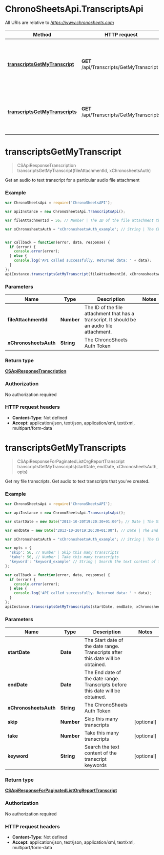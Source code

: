 # ChronoSheetsApi.TranscriptsApi

All URIs are relative to *https://www.chronosheets.com*

Method | HTTP request | Description
------------- | ------------- | -------------
[**transcriptsGetMyTranscript**](TranscriptsApi.md#transcriptsGetMyTranscript) | **GET** /api/Transcripts/GetMyTranscript | Get an audio to text transcript for a particular audio file attachment
[**transcriptsGetMyTranscripts**](TranscriptsApi.md#transcriptsGetMyTranscripts) | **GET** /api/Transcripts/GetMyTranscripts | Get my file transcripts.  Get audio to text transcripts that you've created.


<a name="transcriptsGetMyTranscript"></a>
# **transcriptsGetMyTranscript**
> CSApiResponseTranscription transcriptsGetMyTranscript(fileAttachmentId, xChronosheetsAuth)

Get an audio to text transcript for a particular audio file attachment

### Example
```javascript
var ChronoSheetsApi = require('ChronoSheetsAPI');

var apiInstance = new ChronoSheetsApi.TranscriptsApi();

var fileAttachmentId = 56; // Number | The ID of the file attachment that has a transcript.  It should be an audio file attachment.

var xChronosheetsAuth = "xChronosheetsAuth_example"; // String | The ChronoSheets Auth Token


var callback = function(error, data, response) {
  if (error) {
    console.error(error);
  } else {
    console.log('API called successfully. Returned data: ' + data);
  }
};
apiInstance.transcriptsGetMyTranscript(fileAttachmentId, xChronosheetsAuth, callback);
```

### Parameters

Name | Type | Description  | Notes
------------- | ------------- | ------------- | -------------
 **fileAttachmentId** | **Number**| The ID of the file attachment that has a transcript.  It should be an audio file attachment. | 
 **xChronosheetsAuth** | **String**| The ChronoSheets Auth Token | 

### Return type

[**CSApiResponseTranscription**](CSApiResponseTranscription.md)

### Authorization

No authorization required

### HTTP request headers

 - **Content-Type**: Not defined
 - **Accept**: application/json, text/json, application/xml, text/xml, multipart/form-data

<a name="transcriptsGetMyTranscripts"></a>
# **transcriptsGetMyTranscripts**
> CSApiResponseForPaginatedListOrgReportTranscript transcriptsGetMyTranscripts(startDate, endDate, xChronosheetsAuth, opts)

Get my file transcripts.  Get audio to text transcripts that you've created.

### Example
```javascript
var ChronoSheetsApi = require('ChronoSheetsAPI');

var apiInstance = new ChronoSheetsApi.TranscriptsApi();

var startDate = new Date("2013-10-20T19:20:30+01:00"); // Date | The Start date of the date range.  Transcripts after this date will be obtained.

var endDate = new Date("2013-10-20T19:20:30+01:00"); // Date | The End date of the date range.  Transcripts before this date will be obtained.

var xChronosheetsAuth = "xChronosheetsAuth_example"; // String | The ChronoSheets Auth Token

var opts = { 
  'skip': 56, // Number | Skip this many transcripts
  'take': 56, // Number | Take this many transcripts
  'keyword': "keyword_example" // String | Search the text content of the transcript keywords
};

var callback = function(error, data, response) {
  if (error) {
    console.error(error);
  } else {
    console.log('API called successfully. Returned data: ' + data);
  }
};
apiInstance.transcriptsGetMyTranscripts(startDate, endDate, xChronosheetsAuth, opts, callback);
```

### Parameters

Name | Type | Description  | Notes
------------- | ------------- | ------------- | -------------
 **startDate** | **Date**| The Start date of the date range.  Transcripts after this date will be obtained. | 
 **endDate** | **Date**| The End date of the date range.  Transcripts before this date will be obtained. | 
 **xChronosheetsAuth** | **String**| The ChronoSheets Auth Token | 
 **skip** | **Number**| Skip this many transcripts | [optional] 
 **take** | **Number**| Take this many transcripts | [optional] 
 **keyword** | **String**| Search the text content of the transcript keywords | [optional] 

### Return type

[**CSApiResponseForPaginatedListOrgReportTranscript**](CSApiResponseForPaginatedListOrgReportTranscript.md)

### Authorization

No authorization required

### HTTP request headers

 - **Content-Type**: Not defined
 - **Accept**: application/json, text/json, application/xml, text/xml, multipart/form-data


